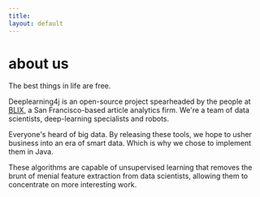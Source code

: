 ```yaml
---
title: 
layout: default
---
```


# about us

The best things in life are free.

Deeplearning4j is an open-source project spearheaded by the people at [BLIX](blix.io), a San Francisco-based article analytics firm. We're a team of data scientists, deep-learning specialists and robots. 

Everyone's heard of big data. By releasing these tools, we hope to usher business into an era of smart data. Which is why we chose to implement them in Java. 

These algorithms are capable of unsupervised learning that removes the brunt of menial feature extraction from data scientists, allowing them to concentrate on more interesting work. 